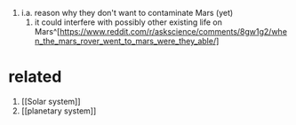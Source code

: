 1. i.a. reason why they don't want to contaminate Mars (yet)
	1. it could interfere with possibly other existing life on Mars^[https://www.reddit.com/r/askscience/comments/8gw1g2/when_the_mars_rover_went_to_mars_were_they_able/]

# related
1. [[Solar system]]
2. [[planetary system]]